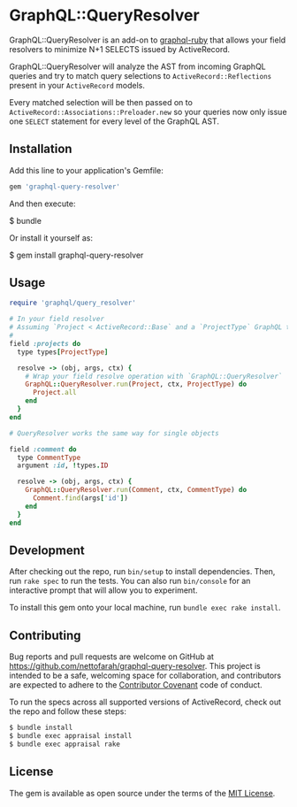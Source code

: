 # GraphQL::QueryResolver
GraphQL::QueryResolver is an add-on to [graphql-ruby](https://github.com/rmosologo/graphql-ruby)
that allows your field resolvers to minimize N+1 SELECTS issued by ActiveRecord.

GraphQL::QueryResolver will analyze the AST from incoming GraphQL queries and
try to match query selections to `ActiveRecord::Reflections` present in your
`ActiveRecord` models.

Every matched selection will be then passed on to
`ActiveRecord::Associations::Preloader.new` so your queries now only issue
one `SELECT` statement for every level of the GraphQL AST.

## Installation

Add this line to your application's Gemfile:

```ruby
gem 'graphql-query-resolver'
```

And then execute:

  $ bundle

Or install it yourself as:

  $ gem install graphql-query-resolver

## Usage
```ruby
require 'graphql/query_resolver'

# In your field resolver
# Assuming `Project < ActiveRecord::Base` and a `ProjectType` GraphQL type:
#
field :projects do
  type types[ProjectType]

  resolve -> (obj, args, ctx) {
    # Wrap your field resolve operation with `GraphQL::QueryResolver`
    GraphQL::QueryResolver.run(Project, ctx, ProjectType) do
      Project.all
    end
  }
end

# QueryResolver works the same way for single objects

field :comment do
  type CommentType
  argument :id, !types.ID

  resolve -> (obj, args, ctx) {
    GraphQL::QueryResolver.run(Comment, ctx, CommentType) do
      Comment.find(args['id'])
    end
  }
end
```

## Development

After checking out the repo, run `bin/setup` to install dependencies. Then, run `rake spec` to run the tests. You can also run `bin/console` for an interactive prompt that will allow you to experiment.

To install this gem onto your local machine, run `bundle exec rake install`.

## Contributing

Bug reports and pull requests are welcome on GitHub at https://github.com/nettofarah/graphql-query-resolver. This project is intended to be a safe, welcoming space for collaboration, and contributors are expected to adhere to the [Contributor Covenant](http://contributor-covenant.org) code of conduct.

To run the specs across all supported versions of ActiveRecord, check out the repo and follow these steps:
```bash
$ bundle install
$ bundle exec appraisal install
$ bundle exec appraisal rake
```

## License

The gem is available as open source under the terms of the [MIT License](http://opensource.org/licenses/MIT).
